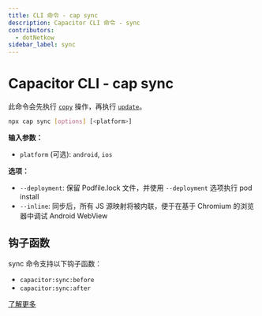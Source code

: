 ```yaml
---
title: CLI 命令 - cap sync
description: Capacitor CLI 命令 - sync
contributors:
  - dotNetkow
sidebar_label: sync
---
```


# Capacitor CLI - cap sync

此命令会先执行 [`copy`](/cli/commands/copy.md) 操作，再执行 [`update`](/cli/commands/update.md)。

```bash
npx cap sync [options] [<platform>]
```

<strong>输入参数：</strong>

- `platform` (可选): `android`, `ios`

<strong>选项：</strong>

- `--deployment`: 保留 Podfile.lock 文件，并使用 `--deployment` 选项执行 pod install
- `--inline`: 同步后，所有 JS 源映射将被内联，便于在基于 Chromium 的浏览器中调试 Android WebView

## 钩子函数

sync 命令支持以下钩子函数：

- `capacitor:sync:before`
- `capacitor:sync:after`

[了解更多](../hooks)